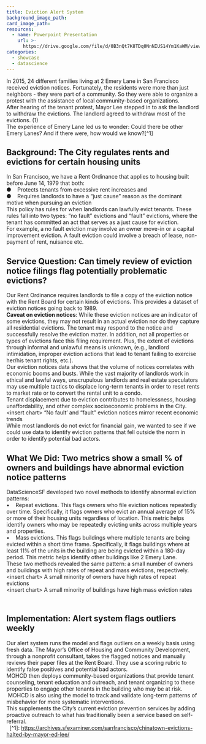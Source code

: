 ```yaml
---
title: Eviction Alert System
background_image_path:
card_image_path:
resources:
  - name: Powerpoint Presentation
    url: >-
      https://drive.google.com/file/d/0B3nQt7K8TDq0NnNIUS14Ym1KaWM/view?usp=sharing
categories:
  - showcase
  - datascience
---
```



In 2015, 24 different families living at 2 Emery Lane in San Francisco received eviction notices. Fortunately, the residents were more than just neighbors - they were part of a community. So they were able to organize a protest with the assistance of local community-based organizations.<br>After hearing of the tenant protest, Mayor Lee stepped in to ask the landlord to withdraw the evictions. The landlord agreed to withdraw most of the evictions. (1)<br>The experience of Emery Lane led us to wonder: Could there be other Emery Lanes? And if there were, how would we know?[^1]

## Background: The City regulates rents and evictions for certain housing units

In San Francisco, we have a Rent Ordinance that applies to housing built before June 14, 1979 that both:<br>●    Protects tenants from excessive rent increases and<br>●    Requires landlords to have a “just cause” reason as the dominant motive when pursuing an eviction<br>This policy has rules for when landlords can lawfully evict tenants. These rules fall into two types: “no fault” evictions and “fault” evictions, where the tenant has committed an act that serves as a just cause for eviction.<br>For example, a no fault eviction may involve an owner move-in or a capital improvement eviction. A fault eviction could involve a breach of lease, non-payment of rent, nuisance etc.

## Service Question: Can timely review of eviction notice filings flag potentially problematic evictions?

Our Rent Ordinance requires landlords to file a copy of the eviction notice with the Rent Board for certain kinds of evictions. This provides a dataset of eviction notices going back to 1989.<br>**Caveat on eviction notices**: While these eviction notices are an indicator of some evictions, they may not result in an actual eviction nor do they capture all residential evictions. The tenant may respond to the notice and successfully resolve the eviction matter. In addition, not all properties or types of evictions face this filing requirement. Plus, the extent of evictions through informal and unlawful means is unknown, (e.g., landlord intimidation, improper eviction actions that lead to tenant failing to exercise her/his tenant rights, etc.).<br>Our eviction notices data shows that the volume of notices correlates with economic booms and busts. While the vast majority of landlords work in ethical and lawful ways, unscrupulous landlords and real estate speculators may use multiple tactics to displace long-term tenants in order to reset rents to market rate or to convert the rental unit to a condo.<br>Tenant displacement due to eviction contributes to homelessness, housing unaffordability, and other complex socioeconomic problems in the City.<br>&lt;insert chart&gt; “No fault’ and “fault” eviction notices mirror recent economic trends<br>While most landlords do not evict for financial gain, we wanted to see if we could use data to identify eviction patterns that fell outside the norm in order to identify potential bad actors.

## What We Did: Two metrics show a small % of owners and buildings have abnormal eviction notice patterns

DataScienceSF developed two novel methods to identify abnormal eviction patterns:<br>•    Repeat evictions. This flags owners who file eviction notices repeatedly over time. Specifically, it flags owners who evict an annual average of 15% or more of their housing units regardless of location. This metric helps identify owners who may be repeatedly evicting units across multiple years and properties.<br>•    Mass evictions. This flags buildings where multiple tenants are being evicted within a short time frame. Specifically, it flags buildings where at least 11% of the units in the building are being evicted within a 180-day period. This metric helps identify other buildings like 2 Emery Lane.<br>These two methods revealed the same pattern: a small number of owners and buildings with high rates of repeat and mass evictions, respectively.<br>&lt;insert chart&gt; A small minority of owners have high rates of repeat evictions<br>&lt;insert chart&gt; A small minority of buildings have high mass eviction rates

## <br>Implementation: Alert system flags outliers weekly

Our alert system runs the model and flags outliers on a weekly basis using fresh data. The Mayor’s Office of Housing and Community Development, through a nonprofit consultant, takes the flagged notices and manually reviews their paper files at the Rent Board. They use a scoring rubric to identify false positives and potential bad actors.<br>MOHCD then deploys community-based organizations that provide tenant counseling, tenant education and outreach, and tenant organizing to these properties to engage other tenants in the building who may be at risk.  MOHCD is also using the model to track and validate long-term patterns of misbehavior for more systematic interventions.<br>This supplements the City’s current eviction prevention services by adding proactive outreach to what has traditionally been a service based on self-referral.<br>  [^1]: https://archives.sfexaminer.com/sanfrancisco/chinatown-evictions-halted-by-mayor-ed-lee/